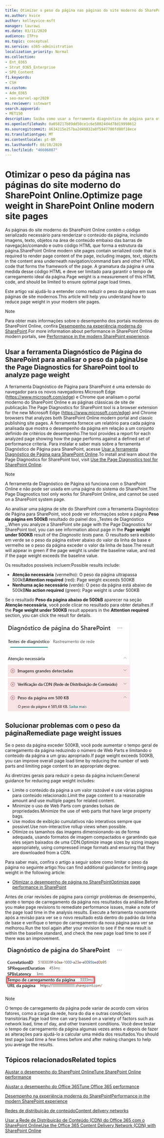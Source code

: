 ```yaml
---
title: Otimizar o peso da página nas páginas do site moderno do SharePoint Online.
ms.author: kvice
author: kelleyvice-msft
manager: laurawi
ms.date: 03/11/2020
audience: ITPro
ms.topic: conceptual
ms.service: o365-administration
localization_priority: Normal
ms.collection:
- Ent_O365
- Strat_O365_Enterprise
- SPO_Content
f1.keywords:
- CSH
ms.custom:
- Adm_O365
- seo-marvel-apr2020
ms.reviewer: sstewart
search.appverid:
- MET150
description: Saiba como usar a ferramenta diagnóstico de página para otimizar o peso da página em páginas do site moderno do SharePoint Online.
ms.openlocfilehash: 0a658217b89dd50ce1c6e58024d4d78d19998612
ms.sourcegitcommit: 8634215e257ba2d49832a8f5947700fd00f18ece
ms.translationtype: MT
ms.contentlocale: pt-BR
ms.lasthandoff: 08/10/2020
ms.locfileid: "46606887"
---
```

# <a name="optimize-page-weight-in-sharepoint-online-modern-site-pages"></a><span data-ttu-id="ce90c-103">Otimizar o peso da página nas páginas do site moderno do SharePoint Online.</span><span class="sxs-lookup"><span data-stu-id="ce90c-103">Optimize page weight in SharePoint Online modern site pages</span></span>

<span data-ttu-id="ce90c-104">As páginas do site moderno do SharePoint Online contêm o código serializado necessário para renderizar o conteúdo da página, incluindo imagens, texto, objetos na área de conteúdo embaixo das barras de navegação/comando e outro código HTML que forma a estrutura da página.</span><span class="sxs-lookup"><span data-stu-id="ce90c-104">SharePoint Online modern site pages contain serialized code that is required to render page content of the page, including images, text, objects in the content area underneath navigation/command bars and other HTML code that forms the framework of the page.</span></span> <span data-ttu-id="ce90c-105">A gramatura da página é uma medida desse código HTML e deve ser limitado para garantir o tempo de carregamento ideal da página.</span><span class="sxs-lookup"><span data-stu-id="ce90c-105">Page weight is a measurement of this HTML code, and should be limited to ensure optimal page load times.</span></span>

<span data-ttu-id="ce90c-106">Este artigo vai ajudá-lo a entender como reduzir o peso da página em suas páginas de site modernos.</span><span class="sxs-lookup"><span data-stu-id="ce90c-106">This article will help you understand how to reduce page weight in your modern site pages.</span></span>

>[!NOTE]
><span data-ttu-id="ce90c-107">Para obter mais informações sobre o desempenho dos portais modernos do SharePoint Online, confira [Desempenho na experiência moderna do SharePoint](https://docs.microsoft.com/sharepoint/modern-experience-performance).</span><span class="sxs-lookup"><span data-stu-id="ce90c-107">For more information about performance in SharePoint Online modern portals, see [Performance in the modern SharePoint experience](https://docs.microsoft.com/sharepoint/modern-experience-performance).</span></span>

## <a name="use-the-page-diagnostics-for-sharepoint-tool-to-analyze-page-weight"></a><span data-ttu-id="ce90c-108">Usar a ferramenta Diagnóstico de Página do SharePoint para analisar o peso da página</span><span class="sxs-lookup"><span data-stu-id="ce90c-108">Use the Page Diagnostics for SharePoint tool to analyze page weight</span></span>

<span data-ttu-id="ce90c-109">A ferramenta Diagnóstico de Página para SharePoint é uma extensão do navegador para os novos navegadores Microsoft Edge (https://www.microsoft.com/edge) e Chrome que analisam o portal moderno do SharePoint Online e as páginas clássicas de site de publicação.</span><span class="sxs-lookup"><span data-stu-id="ce90c-109">The Page Diagnostics for SharePoint tool is a browser extension for the new Microsoft Edge (https://www.microsoft.com/edge) and Chrome browsers that analyzes both SharePoint Online modern portal and classic publishing site pages.</span></span> <span data-ttu-id="ce90c-110">A ferramenta fornece um relatório para cada página analisada que mostra o desempenho da página em relação a um conjunto definido de critérios de desempenho.</span><span class="sxs-lookup"><span data-stu-id="ce90c-110">The tool provides a report for each analyzed page showing how the page performs against a defined set of performance criteria.</span></span> <span data-ttu-id="ce90c-111">Para instalar e saber mais sobre a ferramenta Diagnóstico de Página para SharePoint, acesse [Usar a ferramenta Diagnóstico de Página para SharePoint Online](page-diagnostics-for-spo.md).</span><span class="sxs-lookup"><span data-stu-id="ce90c-111">To install and learn about the Page Diagnostics for SharePoint tool, visit [Use the Page Diagnostics tool for SharePoint Online](page-diagnostics-for-spo.md).</span></span>

>[!NOTE]
><span data-ttu-id="ce90c-112">A ferramenta de Diagnóstico de Página só funciona com o SharePoint Online e não pode ser usada em uma página do sistema do SharePoint.</span><span class="sxs-lookup"><span data-stu-id="ce90c-112">The Page Diagnostics tool only works for SharePoint Online, and cannot be used on a SharePoint system page.</span></span>

<span data-ttu-id="ce90c-113">Ao analisar uma página de site do SharePoint com a ferramenta Diagnóstico de Página para SharePoint, você pode ver informações sobre a página **Peso da página em 500kB** resultado do painel dos _Testes de Diagnóstico _.</span><span class="sxs-lookup"><span data-stu-id="ce90c-113">When you analyze a SharePoint site page with the Page Diagnostics for SharePoint tool, you can see information about page in the **Page weight under 500KB** result of the _Diagnostic tests_ pane.</span></span> <span data-ttu-id="ce90c-114">O resultado será exibido em verde se o peso da página estiver abaixo do valor da linha de base e vermelho se o peso da página exceder o valor da linha de base.</span><span class="sxs-lookup"><span data-stu-id="ce90c-114">The result will appear in green if the page weight is under the baseline value, and red if the page weight exceeds the baseline value.</span></span>

<span data-ttu-id="ce90c-115">Os resultados possíveis incluem:</span><span class="sxs-lookup"><span data-stu-id="ce90c-115">Possible results include:</span></span>

- <span data-ttu-id="ce90c-116">**Atenção necessária** (vermelho): O peso da página ultrapassa 500kB</span><span class="sxs-lookup"><span data-stu-id="ce90c-116">**Attention required** (red): Page weight exceeds 500KB</span></span>
- <span data-ttu-id="ce90c-117">**Nenhuma ação necessário** (verde): O peso da página está abaixo de 500kB</span><span class="sxs-lookup"><span data-stu-id="ce90c-117">**No action required** (green): Page weight is under 500KB</span></span>

<span data-ttu-id="ce90c-118">Se o resultado **Peso da página abaixo de 500kB** aparecer na seção **Atenção necessária**, você pode clicar no resultado para obter detalhes.</span><span class="sxs-lookup"><span data-stu-id="ce90c-118">If the **Page weight under 500KB** result appears in the **Attention required** section, you can click the result for details.</span></span>

![Solicitações para resultados do SharePoint](media/modern-portal-optimization/pagediag-page-weight.png)

## <a name="remediate-page-weight-issues"></a><span data-ttu-id="ce90c-120">Solucionar problemas com o peso da página</span><span class="sxs-lookup"><span data-stu-id="ce90c-120">Remediate page weight issues</span></span>

<span data-ttu-id="ce90c-121">Se o peso da página exceder 500KB, você pode aumentar o tempo geral de carregamento da página reduzindo o número de Web Parts e limitando o conteúdo da página a um grau apropriado.</span><span class="sxs-lookup"><span data-stu-id="ce90c-121">If page weight exceeds 500KB, you can improve overall page load time by reducing the number of web parts and limiting page content to an appropriate degree.</span></span>

<span data-ttu-id="ce90c-122">As diretrizes gerais para reduzir o peso da página incluem:</span><span class="sxs-lookup"><span data-stu-id="ce90c-122">General guidance for reducing page weight includes:</span></span>

- <span data-ttu-id="ce90c-123">Limite o conteúdo da página a um valor razoável e use várias páginas para conteúdo relacionado.</span><span class="sxs-lookup"><span data-stu-id="ce90c-123">Limit the page content to a reasonable amount and use multiple pages for related content.</span></span>
- <span data-ttu-id="ce90c-124">Minimize o uso de Web Parts com grandes bolsas de propriedades.</span><span class="sxs-lookup"><span data-stu-id="ce90c-124">Minimize the use of web parts that have large property bags.</span></span>
- <span data-ttu-id="ce90c-125">Use modos de exibição cumulativos não interativos sempre que possível.</span><span class="sxs-lookup"><span data-stu-id="ce90c-125">Use non-interactive rollup views when possible.</span></span>
- <span data-ttu-id="ce90c-126">Otimize os tamanhos das imagens dimensionando-as de forma adequada, usando formatos de imagem compactados e garantindo que eles sejam baixados de uma CDN.</span><span class="sxs-lookup"><span data-stu-id="ce90c-126">Optimize image sizes by sizing images appropriately, using compressed image formats and ensuring that they are downloaded from a CDN.</span></span>

<span data-ttu-id="ce90c-127">Para saber mais, confira o artigo a seguir sobre como limitar o peso da página no seguinte artigo:</span><span class="sxs-lookup"><span data-stu-id="ce90c-127">You can find additional guidance for limiting page weight in the following article:</span></span>

- [<span data-ttu-id="ce90c-128">Otimizar o desempenho de página no SharePoint</span><span class="sxs-lookup"><span data-stu-id="ce90c-128">Optimize page performance in SharePoint</span></span>](https://docs.microsoft.com/sharepoint/dev/general-development/optimize-page-performance-in-sharepoint)

<span data-ttu-id="ce90c-129">Antes de criar revisões de página para corrigir problemas de desempenho, anote o tempo de carregamento da página nos resultados da análise.</span><span class="sxs-lookup"><span data-stu-id="ce90c-129">Before you make page revisions to remediate performance issues, make a note of the page load time in the analysis results.</span></span> <span data-ttu-id="ce90c-130">Execute a ferramenta novamente após a revisão para ver se o novo resultado está dentro do padrão da linha de base e verifique o tempo de carregamento da nova página para ver se melhorou.</span><span class="sxs-lookup"><span data-stu-id="ce90c-130">Run the tool again after your revision to see if the new result is within the baseline standard, and check the new page load time to see if there was an improvement.</span></span>

![Resultados do tempo de carregamento da página](media/modern-portal-optimization/pagediag-page-load-time.png)

>[!NOTE]
><span data-ttu-id="ce90c-132">O tempo de carregamento da página pode variar de acordo com vários fatores, como a carga da rede, hora do dia e outras condições transitórias.</span><span class="sxs-lookup"><span data-stu-id="ce90c-132">Page load time can vary based on a variety of factors such as network load, time of day, and other transient conditions.</span></span> <span data-ttu-id="ce90c-133">Você deve testar o tempo de carregamento da página algumas vezes antes e depois de fazer as alterações para ajudá-lo a calcular uma média dos resultados.</span><span class="sxs-lookup"><span data-stu-id="ce90c-133">You should test page load time a few times before and after making changes to help you average the results.</span></span>

## <a name="related-topics"></a><span data-ttu-id="ce90c-134">Tópicos relacionados</span><span class="sxs-lookup"><span data-stu-id="ce90c-134">Related topics</span></span>

[<span data-ttu-id="ce90c-135">Ajustar o desempenho do SharePoint Online</span><span class="sxs-lookup"><span data-stu-id="ce90c-135">Tune SharePoint Online performance</span></span>](tune-sharepoint-online-performance.md)

[<span data-ttu-id="ce90c-136">Ajustar o desempenho do Office 365</span><span class="sxs-lookup"><span data-stu-id="ce90c-136">Tune Office 365 performance</span></span>](tune-office-365-performance.md)

[<span data-ttu-id="ce90c-137">Desempenho na experiência moderna do SharePoint</span><span class="sxs-lookup"><span data-stu-id="ce90c-137">Performance in the modern SharePoint experience</span></span>](https://docs.microsoft.com/sharepoint/modern-experience-performance)

[<span data-ttu-id="ce90c-138">Redes de distribuição de conteúdo</span><span class="sxs-lookup"><span data-stu-id="ce90c-138">Content delivery networks</span></span>](content-delivery-networks.md)

[<span data-ttu-id="ce90c-139">Usar a Rede de Distribuição de Conteúdo (CDN) do Office 365 com o SharePoint Online</span><span class="sxs-lookup"><span data-stu-id="ce90c-139">Use the Office 365 Content Delivery Network (CDN) with SharePoint Online</span></span>](use-office-365-cdn-with-spo.md)
